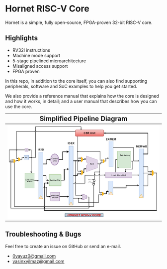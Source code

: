 # Hornet RISC-V Core
Hornet is a simple, fully open-source, FPGA-proven 32-bit RISC-V core.

## Highlights
* RV32I instructions
* Machine mode support
* 5-stage pipelined microarchitecture
* Misaligned access support
* FPGA proven

In this repo, in addition to the core itself, you can also find supporting peripherals, software and SoC examples to help you get started.

We also provide a reference manual that explains how the core is designed and how it works, in detail; and a user manual that describes how
you can use the core.

|<span style="font-size:1.5em;">Simplified Pipeline Diagram</span>
|:---:
|![Simplified Pipeline Diagram](/simplified_pipeline.png) |

## Troubleshooting & Bugs
Feel free to create an issue on GitHub or send an e-mail.
* 0yavuz0@gmail.com
* yasinxyilmaz@gmail.com
